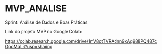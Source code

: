 # MVP_ANALISE
Sprint: Análise de Dados e Boas Práticas

Link do projeto MVP no Google Colab:

https://colab.research.google.com/drive/1mV8otTVRAdnn9xAq98BPQ487cGpoMqL6?usp=sharing
